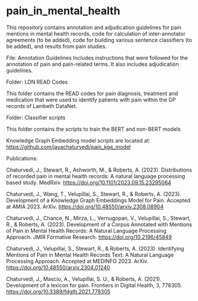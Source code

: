 # pain_in_mental_health

This repository contains annotation and adjudication guidelines for pain mentions in mental health records, code for calculation of inter-annotator agreements (to be added), code for building various sentence classifiers (to be added), and results from pain studies.

File: Annotation Guidelines
Includes instructions that were followed for the annotation of pain and pain-related terms. 
It also includes adjudication guidelines.

Folder: LDN READ Codes

This folder contains the READ codes for pain diagnosis, treatment and medication that were used to identify patients with pain within the GP records of Lambeth DataNet.

Folder: Classifier scripts

This folder contains the scripts to train the BERT and non-BERT models

Knowledge Graph Embedding model scripts are located at: https://github.com/jayachaturvedi/pain_kge_model

Publications: 

Chaturvedi, J., Stewart, R., Ashworth, M., & Roberts, A. (2023). Distributions of recorded pain in mental health records: A natural language processing based study. MedRxiv. https://doi.org/10.1101/2023.09.15.23295064

Chaturvedi, J., Wang, T., Velupillai, S., Stewart, R., & Roberts, A. (2023). Development of a Knowledge Graph Embeddings Model for Pain. Accepted at AMIA 2023. ArXiv. https://doi.org/10.48550/arxiv.2308.08904

Chaturvedi, J., Chance, N., Mirza, L., Vernugopan, V., Velupillai, S., Stewart, R., & Roberts, A. (2023). Development of a Corpus Annotated with Mentions of Pain in Mental Health Records: A Natural Language Processing Approach. JMIR Formative Research. https://doi.org/10.2196/45849

Chaturvedi, J., Velupillai, S., Stewart, R., & Roberts, A. (2023). Identifying Mentions of Pain in Mental Health Records Text: A Natural Language Processing Approach. Accepted at MEDINFO 2023. ArXiv. https://doi.org/10.48550/arxiv.2304.01240

Chaturvedi, J., Mascio, A., Velupillai, S. U., & Roberts, A. (2021). Development of a lexicon for pain. Frontiers in Digital Health, 3, 778305. https://doi.org/10.3389/fdgth.2021.778305


